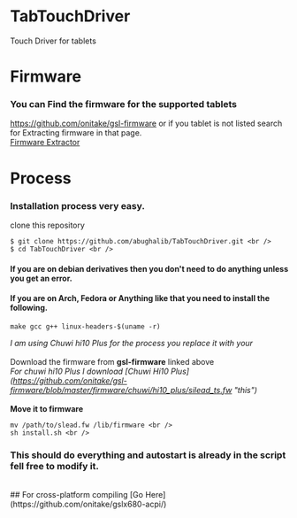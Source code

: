 # TabTouchDriver
Touch Driver for tablets

# Firmware
### You can Find the firmware for the supported tablets
https://github.com/onitake/gsl-firmware
or if you tablet is not listed search for Extracting firmware in that page. <br />
[Firmware Extractor](https://github.com/jabjoe/sunxi-gslx680/)

# Process
### Installation process very easy.
clone this repository <br />
```
$ git clone https://github.com/abughalib/TabTouchDriver.git <br />
$ cd TabTouchDriver <br />
```
#### If you are on debian derivatives then you don't need to do anything unless you get an error.
#### If you are on Arch, Fedora or Anything like that you need to install the following.
```
make gcc g++ linux-headers-$(uname -r)
```
_I am using Chuwi hi10 Plus for the process you replace it with your_ <br />
<br />
Download the firmware from **gsl-firmware** linked above <br />
_For chuwi hi10 Plus I download [Chuwi Hi10 Plus] (https://github.com/onitake/gsl-firmware/blob/master/firmware/chuwi/hi10_plus/silead_ts.fw "this")_ <br />
<br />
**Move it to firmware** <br />
```
mv /path/to/slead.fw /lib/firmware <br />
sh install.sh <br />
```
### This should do everything and autostart is already in the script fell free to modify it.
<br />
## For cross-platform compiling [Go Here](https://github.com/onitake/gslx680-acpi/)